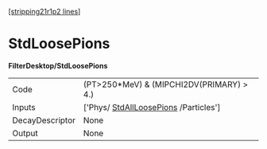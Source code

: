 [[stripping21r1p2 lines]](./stripping21r1p2-commonparticles)

# StdLoosePions

**FilterDesktop/StdLoosePions**

|                 |                                                                               |
|-----------------|-------------------------------------------------------------------------------|
| Code            | (PT\>250\*MeV) & (MIPCHI2DV(PRIMARY) \> 4.)                                   |
| Inputs          | ['Phys/ [StdAllLoosePions](./stripping21r1p2-stdallloosepions) /Particles'] |
| DecayDescriptor | None                                                                          |
| Output          | None                                                                          |
